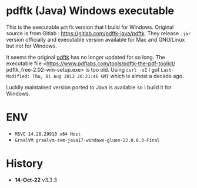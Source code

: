 # pdftk (Java) Windows executable

This is the executable `pdtfk` version that I build for Windows.
Original source is from Gitlab : <https://gitlab.com/pdftk-java/pdftk>.
They release `.jar` version officially and executable version available for Mac and GNU/Linux but not for Windows.

It seems the original [pdftk](https://www.pdflabs.com/tools/pdftk-the-pdf-toolkit/) has no longer updated for so long. The executable file <https://www.pdflabs.com/tools/pdftk-the-pdf-toolkit/
pdftk_free-2.02-win-setup.exe> is too old.
Using `curl -sI` I got `Last-Modified: Thu, 01 Aug 2013 20:21:46 GMT` which is almost a decade ago.

Luckily maintained version ported to Java is available so I build it for Windows.


# ENV
- `MSVC 14.28.29910 x64 Host`
- `GraalVM graalvm-svm-java17-windows-gluon-22.0.0.3-Final`

# History
- **14-Oct-22** v3.3.3